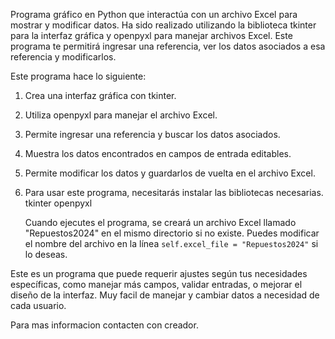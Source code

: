 Programa gráfico en Python que interactúa con un archivo Excel para mostrar y modificar datos. Ha sido realizado utilizando la biblioteca tkinter para la interfaz gráfica y openpyxl para manejar archivos Excel. Este programa te permitirá ingresar una referencia, ver los datos asociados a esa referencia y modificarlos.

Este programa hace lo siguiente:
1. Crea una interfaz gráfica con tkinter.
2. Utiliza openpyxl para manejar el archivo Excel.
3. Permite ingresar una referencia y buscar los datos asociados.
4. Muestra los datos encontrados en campos de entrada editables.
5. Permite modificar los datos y guardarlos de vuelta en el archivo Excel.

6. Para usar este programa, necesitarás instalar las bibliotecas necesarias.
      tkinter
      openpyxl

   Cuando ejecutes el programa, se creará un archivo Excel llamado "Repuestos2024" en el mismo directorio si no existe. Puedes modificar el nombre del archivo en la línea `self.excel_file = "Repuestos2024"` si lo deseas.

Este es un programa que puede requerir ajustes según tus necesidades específicas, como manejar más campos, validar entradas, o mejorar el diseño de la interfaz. Muy facil de manejar y cambiar datos a necesidad de cada usuario.

   
   Para mas informacion contacten con creador.
